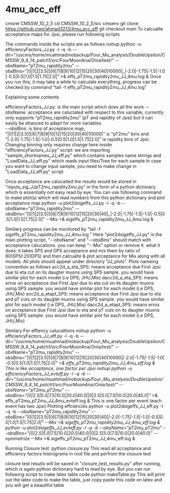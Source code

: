 # 4mu_acc_eff

cmsrel CMSSW_10_2_5
cd CMSSW_10_2_5/src
cmsenv
git clone https://github.com/ahmad3213/4mu_acc_eff
git checkout main 
To calcualte acceptance maps for Jpsi, please run following scripts

The commands inside the scripts are as follows 
nohup python -u efficiencyFactors_JJ.py -l -q -b --dir="/uscms/home/muahmad/nobackup/Four_Mu_analysis/DoubleUpsilon/CMSSW_9_4_14_patch1/src/FourMuonAna/Onia/test/" --obsName="pT2mu_rapidity2mu" --obsBins="|0|1|2|3.5|5|6|7|8|9|10|12|15|20|30|40|10000|_|-2.0|-1.75|-1.5|-1.0|-0.5|0.5|1.0|1.5|1.75|2.0|" >& effs_pT2mu_rapidity2mu_JJ_4mu.log &
Once you run this, it may take a while to calculate everything, progress can be checked by command "tail -f effs_pT2mu_rapidity2mu_JJ_4mu.log"

Explaining some contents 

efficiencyFactors_JJ.py: is the main script which does all the work
--obsName: acceptance are caluclated with respect to this variable, currently only supports "pT2mu_rapidity2mu" (pT and rapidity of Jpsi) but it can easily be ehanced to adapt for more variables  
--obsBins: is bins of acceptance map, "|0|1|2|3.5|5|6|7|8|9|10|12|15|20|30|40|10000|" is "pT2mu" bins and "|-2.0|-1.75|-1.5|-1.0|-0.5|0.5|1.0|1.5|1.75|2.0|" is rapidity bins of Jpsi. Changing binning only requires change here
inside "efficiencyFactors_JJ.py" script: we are importing "sample_shortnames_JJ_eff.py" which contains samples name strings and "LoadData_JJ_eff.py" which reads input files/Tree for each sample.In case you want to change input sample, you need to make change in "LoadData_JJ_eff.py" script

Once acceptance are calucalted the results would be stored in "inputs_sig_JJpT2mu_rapidity2mu.py" in the form of a python dictonary. which is essentially not easy read by eye. You can use following command to make plot(s) which will read numbers from this python dictionary and plot acceptance map
python -u plot2dsigeffs_JJ.py -l -q -b --obsName="pT2mu_rapidity2mu" --obsBins="|0|1|2|3.5|5|6|7|8|9|10|12|15|20|30|40|_|-2.0|-1.75|-1.5|-1.0|-0.5|0.5|1.0|1.5|1.75|2.0|" --Mix >& sigeffs_pT2mu_rapidity2mu_JJ_4mu.log & 

Similary progress can be monitored by "tail -f sigeffs_pT2mu_rapidity2mu_JJ_4mu.log "
Here "plot2dsigeffs_JJ.py" is the main plotting script, "--obsName" and "--obsBins" should match with acceptance calucations. 
you can keep "--Mix" option or remove it. what it does: it takes SPS and DPS acceptance and mix them by ratio of 80(SPS):20(DPS) and then calcualte & plot acceptance for Mix along with all models. All plots should appear under directory "JJ_plots". Plots nameing convention as follows 
acc2d_a_eta_SPS:  means acceptance due First Jpsi due to eta cut on its daugter muons using SPS sample. you would have similar plot for each model (i.e DPS, JHU,Mix)
dacc2d_a_eta_SPS: means erros on acceptance due First Jpsi due to eta cut on its daugter muons using SPS sample. you would have similar plot for each model (i.e DPS, JHU,Mix)
acc2d_a_etapt_SPS: means acceptance due First Jpsi due to eta and pT cuts on its daugter muons using SPS sample. you would have similar plot for each model (i.e DPS, JHU,Mix)
dacc2d_a_etapt_SPS: means erros on acceptance due First Jpsi due to eta and pT cuts on its daugter muons using SPS sample. you would have similar plot for each model (i.e DPS, JHU,Mix)

Similary For effiency calucaltions
nohup python -u efficiencyFactors_JJ_eff.py -l -q -b --dir="/uscms/home/muahmad/nobackup/Four_Mu_analysis/DoubleUpsilon/CMSSW_9_4_14_patch1/src/FourMuonAna/Onia/test/" --obsName="pT2mu_rapidity2mu" --obsBins="|0|1|2|3.5|5|6|7|8|9|10|12|15|20|30|40|10000|_|-2.0|-1.75|-1.5|-1.0|-0.5|0.5|1.0|1.5|1.75|2.0|" >& effs_pT2mu_rapidity2mu_JJ_4mu_eff.log &
This is like acceptance, one factor per Jpsi
nohup python -u efficiencyFactors_JJ_evteff.py -l -q -b --dir="/uscms/home/muahmad/nobackup/Four_Mu_analysis/DoubleUpsilon/CMSSW_9_4_14_patch1/src/FourMuonAna/Onia/test/" --obsName="pT2mu_pT2mu" --obsBins="|0|2.5|5.0|7.5|10.0|20.0|40.0|_|0|2.5|5.0|7.5|10.0|20.0|40.0|" >& effs_pT2mu_pT2mu_JJ_4mu_evteff.log &
This is one factor per event (each event has two Jpsi)
Plotting effciencies 
python -u plot2dsigeffs_JJ_eff.py -l -q -b --obsName="pT2mu_rapidity2mu" --obsBins="|0|1|2|3.5|5|6|7|8|9|10|12|15|20|30|40|_|-2.0|-1.75|-1.5|-1.0|-0.5|0.5|1.0|1.5|1.75|2.0|" --Mix >& sigeffs_pT2mu_rapidity2mu_JJ_4mu_eff.log &
python -u plot2dsigeffs_JJ_evteff.py -l -q -b --obsName="pT2mu_pT2mu" --obsBins="|0|2.5|5.0|7.5|10.0|20.0|40.0|_|0|2.5|5.0|7.5|10.0|20.0|40.0|" --symmetrize --Mix >& sigeffs_pT2mu_pT2mu_JJ_4mu_eff.log &


Running Closure test: 
python closure.py
This read all acceptance and efficiency factors histrograms in root file and perfrom the closure test 

closure test resutls will be saved in "closure_test_results.py" after running, which is again python dictionary hard to read by eye. But you can run following script to make latex table code 
python makeTable.py 
This will print out the latex code to make the table, just copy paste this code on latex and you will get a beautiful table 
